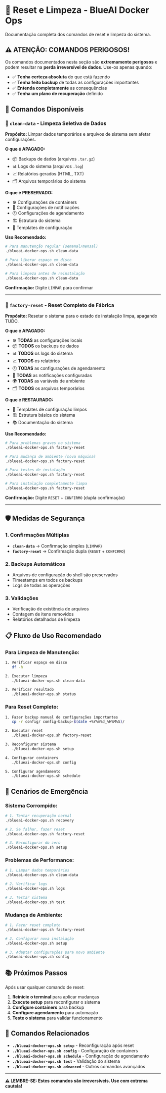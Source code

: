 # 🚨 Reset e Limpeza - BlueAI Docker Ops

Documentação completa dos comandos de reset e limpeza do sistema.

## ⚠️ **ATENÇÃO: COMANDOS PERIGOSOS!**

Os comandos documentados nesta seção são **extremamente perigosos** e podem resultar na **perda irreversível de dados**. Use-os apenas quando:

- ✅ **Tenha certeza absoluta** do que está fazendo
- ✅ **Tenha feito backup** de todas as configurações importantes
- ✅ **Entenda completamente** as consequências
- ✅ **Tenha um plano de recuperação** definido

## 🔧 Comandos Disponíveis

### **🧹 `clean-data` - Limpeza Seletiva de Dados**

**Propósito:** Limpar dados temporários e arquivos de sistema sem afetar configurações.

**O que é APAGADO:**
- 📦 Backups de dados (arquivos `.tar.gz`)
- 📊 Logs do sistema (arquivos `.log`)
- 📈 Relatórios gerados (HTML, TXT)
- 🗂️ Arquivos temporários do sistema

**O que é PRESERVADO:**
- ⚙️ Configurações de containers
- 🔔 Configurações de notificações
- 🕐 Configurações de agendamento
- 🏗️ Estrutura do sistema
- 📁 Templates de configuração

**Uso Recomendado:**
```bash
# Para manutenção regular (semanal/mensal)
./blueai-docker-ops.sh clean-data

# Para liberar espaço em disco
./blueai-docker-ops.sh clean-data

# Para limpeza antes de reinstalação
./blueai-docker-ops.sh clean-data
```

**Confirmação:** Digite `LIMPAR` para confirmar

---

### **🚨 `factory-reset` - Reset Completo de Fábrica**

**Propósito:** Resetar o sistema para o estado de instalação limpa, apagando TUDO.

**O que é APAGADO:**
- ⚙️ **TODAS** as configurações locais
- 📦 **TODOS** os backups de dados
- 📊 **TODOS** os logs do sistema
- 📈 **TODOS** os relatórios
- 🕐 **TODAS** as configurações de agendamento
- 🔔 **TODAS** as notificações configuradas
- 🌍 **TODAS** as variáveis de ambiente
- 🗂️ **TODOS** os arquivos temporários

**O que é RESTAURADO:**
- 📁 Templates de configuração limpos
- 🏗️ Estrutura básica do sistema
- 📚 Documentação do sistema

**Uso Recomendado:**
```bash
# Para problemas graves no sistema
./blueai-docker-ops.sh factory-reset

# Para mudança de ambiente (nova máquina)
./blueai-docker-ops.sh factory-reset

# Para testes de instalação
./blueai-docker-ops.sh factory-reset

# Para instalação completamente limpa
./blueai-docker-ops.sh factory-reset
```

**Confirmação:** Digite `RESET` + `CONFIRMO` (dupla confirmação)

---

## 🛡️ Medidas de Segurança

### **1. Confirmações Múltiplas**
- **`clean-data`** → Confirmação simples (`LIMPAR`)
- **`factory-reset`** → Confirmação dupla (`RESET` + `CONFIRMO`)

### **2. Backups Automáticos**
- Arquivos de configuração do shell são preservados
- Timestamps em todos os backups
- Logs de todas as operações

### **3. Validações**
- Verificação de existência de arquivos
- Contagem de itens removidos
- Relatórios detalhados de limpeza

## 📋 Fluxo de Uso Recomendado

### **Para Limpeza de Manutenção:**
```bash
1. Verificar espaço em disco
   df -h

2. Executar limpeza
   ./blueai-docker-ops.sh clean-data

3. Verificar resultado
   ./blueai-docker-ops.sh status
```

### **Para Reset Completo:**
```bash
1. Fazer backup manual de configurações importantes
   cp -r config/ config-backup-$(date +%Y%m%d_%H%M%S)/

2. Executar reset
   ./blueai-docker-ops.sh factory-reset

3. Reconfigurar sistema
   ./blueai-docker-ops.sh setup

4. Configurar containers
   ./blueai-docker-ops.sh config

5. Configurar agendamento
   ./blueai-docker-ops.sh schedule
```

## 🚨 Cenários de Emergência

### **Sistema Corrompido:**
```bash
# 1. Tentar recuperação normal
./blueai-docker-ops.sh recovery

# 2. Se falhar, fazer reset
./blueai-docker-ops.sh factory-reset

# 3. Reconfigurar do zero
./blueai-docker-ops.sh setup
```

### **Problemas de Performance:**
```bash
# 1. Limpar dados temporários
./blueai-docker-ops.sh clean-data

# 2. Verificar logs
./blueai-docker-ops.sh logs

# 3. Testar sistema
./blueai-docker-ops.sh test
```

### **Mudança de Ambiente:**
```bash
# 1. Fazer reset completo
./blueai-docker-ops.sh factory-reset

# 2. Configurar nova instalação
./blueai-docker-ops.sh setup

# 3. Adaptar configurações para novo ambiente
./blueai-docker-ops.sh config
```

## 📚 Próximos Passos

Após usar qualquer comando de reset:

1. **Reinicie o terminal** para aplicar mudanças
2. **Execute setup** para reconfigurar o sistema
3. **Configure containers** para backup
4. **Configure agendamento** para automação
5. **Teste o sistema** para validar funcionamento

## 🔗 Comandos Relacionados

- **`./blueai-docker-ops.sh setup`** - Reconfiguração após reset
- **`./blueai-docker-ops.sh config`** - Configuração de containers
- **`./blueai-docker-ops.sh schedule`** - Configuração de agendamento
- **`./blueai-docker-ops.sh test`** - Validação do sistema
- **`./blueai-docker-ops.sh advanced`** - Outros comandos avançados

---

**⚠️ LEMBRE-SE: Estes comandos são irreversíveis. Use com extrema cautela!**

